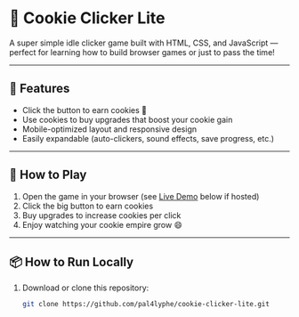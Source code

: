 # 🍪 Cookie Clicker Lite

A super simple idle clicker game built with HTML, CSS, and JavaScript — perfect for learning how to build browser games or just to pass the time!

---

## 🚀 Features

- Click the button to earn cookies 🍪
- Use cookies to buy upgrades that boost your cookie gain
- Mobile-optimized layout and responsive design
- Easily expandable (auto-clickers, sound effects, save progress, etc.)

---

## 📱 How to Play

1. Open the game in your browser (see [Live Demo](#live-demo) below if hosted)
2. Click the big button to earn cookies
3. Buy upgrades to increase cookies per click
4. Enjoy watching your cookie empire grow 😄

---

## 📦 How to Run Locally

1. Download or clone this repository:
   ```bash
   git clone https://github.com/pal4lyphe/cookie-clicker-lite.git
